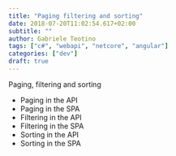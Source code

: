 ```yaml
---
title: "Paging filtering and sorting"
date: 2018-07-20T11:02:54.617+02:00
subtitle: ""
author: Gabriele Teotino
tags: ["c#", "webapi", "netcore", "angular"]
categories: ["dev"]
draft: true
---
```


Paging, filtering and sorting

- Paging in the API
- Paging in the SPA
- Filtering in the API
- Filtering in the SPA
- Sorting in the API
- Sorting in the SPA
